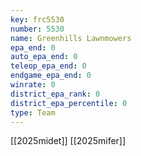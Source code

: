 ```yaml
---
key: frc5530
number: 5530
name: Greenhills Lawnmowers
epa_end: 0
auto_epa_end: 0
teleop_epa_end: 0
endgame_epa_end: 0
winrate: 0
district_epa_rank: 0
district_epa_percentile: 0
type: Team
---
```

[[2025midet]]
[[2025mifer]]
